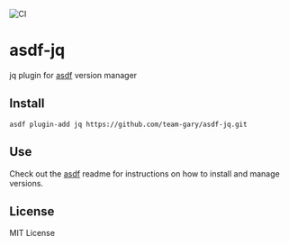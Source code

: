 ![CI](https://github.com/team-gary/asdf-jq/workflows/CI/badge.svg)

# asdf-jq
jq plugin for [asdf](https://github.com/asdf-vm/asdf) version manager

## Install

```
asdf plugin-add jq https://github.com/team-gary/asdf-jq.git
```

## Use

Check out the [asdf](https://github.com/asdf-vm/asdf) readme for instructions on how to install and manage versions.

## License
MIT License
